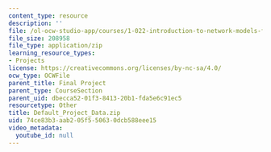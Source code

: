 ```yaml
---
content_type: resource
description: ''
file: /ol-ocw-studio-app/courses/1-022-introduction-to-network-models-fall-2018/74ce83b3aab205f550630dcb588eee15_Default_Project_Data.zip
file_size: 208958
file_type: application/zip
learning_resource_types:
- Projects
license: https://creativecommons.org/licenses/by-nc-sa/4.0/
ocw_type: OCWFile
parent_title: Final Project
parent_type: CourseSection
parent_uid: dbecca52-01f3-8413-20b1-fda5e6c91ec5
resourcetype: Other
title: Default_Project_Data.zip
uid: 74ce83b3-aab2-05f5-5063-0dcb588eee15
video_metadata:
  youtube_id: null
---
```

